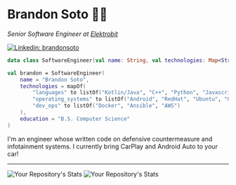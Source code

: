 # Brandon Soto 👨‍💻

_Senior Software Engineer at [Elektrobit](https://www.elektrobit.com/)_

[![Linkedin: brandonsoto](https://img.shields.io/badge/-brandonsoto-blue?style=flat-square&logo=Linkedin&logoColor=white&link=https://www.linkedin.com/in/brandonsoto/)](https://www.linkedin.com/in/brandonsoto/)

```kotlin
data class SoftwareEngineer(val name: String, val technologies: Map<String, List<String>>, val education: String)

val brandon = SoftwareEngineer(
    name = "Brandon Soto",
    technologies = mapOf(
        "languages" to listOf("Kotlin/Java", "C++", "Python", "Javascript"),
        "operating_systems" to listOf("Android", "RedHat", "Ubuntu", "QNX"),
        "dev_ops" to listOf("Docker", "Ansible", "AWS")
    ),
    education = "B.S. Computer Science"
)
```

I'm an engineer whose written code on defensive countermeasure and infotainment systems. I currently bring CarPlay and Android Auto to your car!

----

![Your Repository's Stats](https://github-readme-stats.vercel.app/api?username=brandonsoto&show_icons=true)
![Your Repository's Stats](https://github-readme-stats.vercel.app/api/top-langs/?username=brandonsoto)



